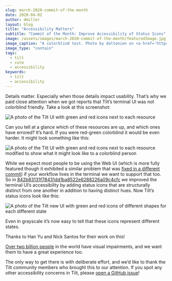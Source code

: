 ```yaml
---
slug: march-2020-commit-of-the-month
date: 2020-04-02
author: dmiller
layout: blog
title: "Accessibility Matters"
subtitle: "Commit of the Month: Improve Accessibility of Status Icons"
image: /assets/images/march-2020-commit-of-the-month/featuredImage.jpg
image_caption: "A colorblind test. Photo by daltonien on <a href='https://flickr.com/photos/nicolasdumond79/13782659973'>Flickr</a>."
image_type: "contain"
tags:
  - tilt
  - cotm
  - accessibility
keywords:
  - tilt
  - accessibility
---
```


Details matter. Especially when those details impact usability. That’s why we paid close attention when we got reports that Tilt’s terminal UI was not colorblind friendly. Take a look at this screenshot:

![A photo of the Tilt UI with green and red icons next to each resource](/assets/images/march-2020-commit-of-the-month/colorblind1.png)

Can you tell at a glance which of these resources are up, and which ones have errored? It’s hard. If you were red-green colorblind it would be even harder. It might look something like this:

![A photo of the Tilt UI with green and red icons next to each resource modified to show what it might look like to a colorblind person](/assets/images/march-2020-commit-of-the-month/colorblind1-mod.png)

While we expect most people to be using the Web UI (which is more fully featured though it exhibited a similar problem that was [fixed in a different commit](https://github.com/windmilleng/tilt/commit/0c1985c3e2ddeeedce7fb5633753d23730887f62)) if your workflow lives in the terminal we want to support that too. So in [842b83131f78431dd1ba8522e6288226a09c4cfc](https://github.com/windmilleng/tilt/commit/842b83131f78431dd1ba8522e6288226a09c4cfc) we improved the terminal UI’s accessibility by adding status icons that are structurally distinct from one another in addition to having distinct hues. Now Tilt’s status icons look like this:

![A photo of the Tilt new UI with green and red icons of different shapes for each different state](/assets/images/march-2020-commit-of-the-month/now.png)

Even in grayscale it’s now easy to tell that these icons represent different states.

Thanks to Han Yu and Nick Santos for their work on this! 

[Over two billion people](https://www.who.int/news-room/fact-sheets/detail/blindness-and-visual-impairment) in the world have visual impairments, and we want them to have a great experience too. 

The only way to get there is with deliberate effort, and we’d like to thank the Tilt community members who brought this to our attention. If you spot any other accessibility concerns in Tilt, please [open a GitHub issue](https://github.com/windmilleng/tilt/issues/new)!
